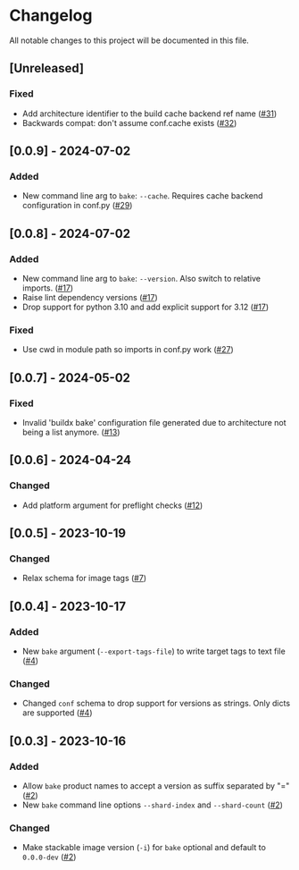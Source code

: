 # Changelog

All notable changes to this project will be documented in this file.

## [Unreleased]

### Fixed

- Add architecture identifier to the build cache backend ref name ([#31])
- Backwards compat: don't assume conf.cache exists ([#32])

[#31]: https://github.com/stackabletech/image-tools/pull/31
[#32]: https://github.com/stackabletech/image-tools/pull/32


## [0.0.9] - 2024-07-02

### Added

- New command line arg to `bake`: `--cache`. Requires cache backend configuration in conf.py ([#29])

[#29]: https://github.com/stackabletech/image-tools/pull/29

## [0.0.8] - 2024-07-02

### Added

- New command line arg to `bake`: `--version`. Also switch to relative imports. ([#17])
- Raise lint dependency versions ([#17])
- Drop support for python 3.10 and add explicit support for 3.12 ([#17])

### Fixed

- Use cwd in module path so imports in conf.py work ([#27])

[#17]: https://github.com/stackabletech/image-tools/pull/17
[#27]: https://github.com/stackabletech/image-tools/pull/27

## [0.0.7] - 2024-05-02

### Fixed

- Invalid 'buildx bake' configuration file generated due to architecture not being a list anymore. ([#13])

[#13]: https://github.com/stackabletech/image-tools/pull/13

## [0.0.6] - 2024-04-24

### Changed

- Add platform argument for preflight checks ([#12])

[#12]: https://github.com/stackabletech/image-tools/pull/12

## [0.0.5] - 2023-10-19

### Changed

- Relax schema for image tags ([#7])

[#7]: https://github.com/stackabletech/image-tools/pull/7

## [0.0.4] - 2023-10-17

### Added

- New `bake` argument (`--export-tags-file`) to write target tags to text file ([#4])

### Changed

- Changed `conf` schema to drop support for versions as strings. Only dicts are supported ([#4])

[#4]: https://github.com/stackabletech/image-tools/pull/4

## [0.0.3] - 2023-10-16

### Added

- Allow `bake` product names to accept a version as suffix separated by "=" ([#2])
- New `bake` command line options `--shard-index` and `--shard-count` ([#2])

### Changed

- Make stackable image version (`-i`) for `bake` optional and default to `0.0.0-dev` ([#2])

[#2]: https://github.com/stackabletech/image-tools/pull/2

